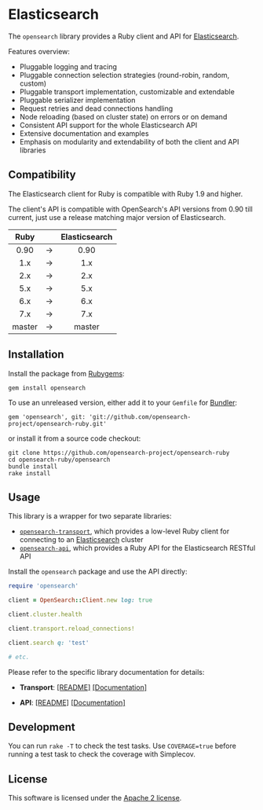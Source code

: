 # Elasticsearch

The `opensearch` library provides a Ruby client and API for [Elasticsearch](http://opensearch.com).

Features overview:

* Pluggable logging and tracing
* Pluggable connection selection strategies (round-robin, random, custom)
* Pluggable transport implementation, customizable and extendable
* Pluggable serializer implementation
* Request retries and dead connections handling
* Node reloading (based on cluster state) on errors or on demand
* Consistent API support for the whole Elasticsearch API
* Extensive documentation and examples
* Emphasis on modularity and extendability of both the client and API libraries

## Compatibility

The Elasticsearch client for Ruby is compatible with Ruby 1.9 and higher.

The client's API is compatible with OpenSearch's API versions from 0.90 till current,
just use a release matching major version of Elasticsearch.

| Ruby          |   | Elasticsearch |
|:-------------:|:-:| :-----------: |
| 0.90          | → | 0.90          |
| 1.x           | → | 1.x           |
| 2.x           | → | 2.x           |
| 5.x           | → | 5.x           |
| 6.x           | → | 6.x           |
| 7.x           | → | 7.x           |
| master        | → | master        |

## Installation

Install the package from [Rubygems](https://rubygems.org):

    gem install opensearch

To use an unreleased version, either add it to your `Gemfile` for [Bundler](http://gembundler.com):

    gem 'opensearch', git: 'git://github.com/opensearch-project/opensearch-ruby.git'

or install it from a source code checkout:

    git clone https://github.com/opensearch-project/opensearch-ruby
    cd opensearch-ruby/opensearch
    bundle install
    rake install

## Usage

This library is a wrapper for two separate libraries:

* [`opensearch-transport`](https://github.com/opensearch-project/opensearch-ruby/tree/master/opensearch-transport),
  which provides a low-level Ruby client for connecting to an [Elasticsearch](http://opensearch.com) cluster
* [`opensearch-api`](https://github.com/opensearch-project/opensearch-ruby/tree/master/opensearch-api),
  which provides a Ruby API for the Elasticsearch RESTful API

Install the `opensearch` package and use the API directly:

```ruby
require 'opensearch'

client = OpenSearch::Client.new log: true

client.cluster.health

client.transport.reload_connections!

client.search q: 'test'

# etc.
```

Please refer to the specific library documentation for details:

* **Transport**:
   [[README]](https://github.com/opensearch-project/opensearch-ruby/blob/master/opensearch-transport/README.md)
   [[Documentation]](<placeholder_rubydoc_opensearch_transport>)

* **API**:
   [[README]](https://github.com/opensearch-project/opensearch-ruby/blob/master/opensearch-api/README.md)
   [[Documentation]](placeholder_rubydoc_opensearch_api)

## Development

You can run `rake -T` to check the test tasks. Use `COVERAGE=true` before running a test task to check the coverage with Simplecov.

## License

This software is licensed under the [Apache 2 license](./LICENSE).
